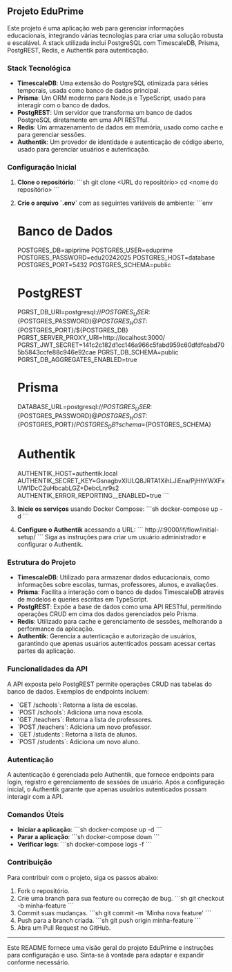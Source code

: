 ## Projeto EduPrime

Este projeto é uma aplicação web para gerenciar informações educacionais, integrando várias tecnologias para criar uma solução robusta e escalável. A stack utilizada inclui PostgreSQL com TimescaleDB, Prisma, PostgREST, Redis, e Authentik para autenticação.

### Stack Tecnológica

- **TimescaleDB**: Uma extensão do PostgreSQL otimizada para séries temporais, usada como banco de dados principal.
- **Prisma**: Um ORM moderno para Node.js e TypeScript, usado para interagir com o banco de dados.
- **PostgREST**: Um servidor que transforma um banco de dados PostgreSQL diretamente em uma API RESTful.
- **Redis**: Um armazenamento de dados em memória, usado como cache e para gerenciar sessões.
- **Authentik**: Um provedor de identidade e autenticação de código aberto, usado para gerenciar usuários e autenticação.

### Configuração Inicial

1. **Clone o repositório**:
   \`\`\`sh
   git clone <URL do repositório>
   cd <nome do repositório>
   \`\`\`

2. **Crie o arquivo \`.env\`** com as seguintes variáveis de ambiente:
   \`\`\`env

   # Banco de Dados

   POSTGRES_DB=apiprime
   POSTGRES_USER=eduprime
   POSTGRES_PASSWORD=edu20242025
   POSTGRES_HOST=database
   POSTGRES_PORT=5432
   POSTGRES_SCHEMA=public

   # PostgREST

   PGRST_DB_URI=postgresql://${POSTGRES_USER}:${POSTGRES_PASSWORD}@${POSTGRES_HOST}:${POSTGRES_PORT}/${POSTGRES_DB}
   PGRST_SERVER_PROXY_URI=http://localhost:3000/
   PGRST_JWT_SECRET=141c2c182d1cc146a966c5fabd959c60dfdfcabd705b5843ccfe88c946e92cae
   PGRST_DB_SCHEMA=public
   PGRST_DB_AGGREGATES_ENABLED=true

   # Prisma

   DATABASE_URL=postgresql://${POSTGRES_USER}:${POSTGRES_PASSWORD}@${POSTGRES_HOST}:${POSTGRES_PORT}/${POSTGRES_DB}?schema=${POSTGRES_SCHEMA}

   # Authentik

   AUTHENTIK_HOST=authentik.local
   AUTHENTIK_SECRET_KEY=GsnagbvXIULQ8JRTA1XihLJiEna/PjHhYWXFxUW1DcC2uHbcabLGZ+DebcLnr9s2
   AUTHENTIK_ERROR_REPORTING\_\_ENABLED=true
   \`\`\`

3. **Inicie os serviços** usando Docker Compose:
   \`\`\`sh
   docker-compose up -d
   \`\`\`

4. **Configure o Authentik** acessando a URL:
   \`\`\`
   http://<seu IP ou hostname>:9000/if/flow/initial-setup/
   \`\`\`
   Siga as instruções para criar um usuário administrador e configurar o Authentik.

### Estrutura do Projeto

- **TimescaleDB**: Utilizado para armazenar dados educacionais, como informações sobre escolas, turmas, professores, alunos, e avaliações.
- **Prisma**: Facilita a interação com o banco de dados TimescaleDB através de modelos e queries escritas em TypeScript.
- **PostgREST**: Expõe a base de dados como uma API RESTful, permitindo operações CRUD em cima dos dados gerenciados pelo Prisma.
- **Redis**: Utilizado para cache e gerenciamento de sessões, melhorando a performance da aplicação.
- **Authentik**: Gerencia a autenticação e autorização de usuários, garantindo que apenas usuários autenticados possam acessar certas partes da aplicação.

### Funcionalidades da API

A API exposta pelo PostgREST permite operações CRUD nas tabelas do banco de dados. Exemplos de endpoints incluem:

- \`GET /schools\`: Retorna a lista de escolas.
- \`POST /schools\`: Adiciona uma nova escola.
- \`GET /teachers\`: Retorna a lista de professores.
- \`POST /teachers\`: Adiciona um novo professor.
- \`GET /students\`: Retorna a lista de alunos.
- \`POST /students\`: Adiciona um novo aluno.

### Autenticação

A autenticação é gerenciada pelo Authentik, que fornece endpoints para login, registro e gerenciamento de sessões de usuário. Após a configuração inicial, o Authentik garante que apenas usuários autenticados possam interagir com a API.

### Comandos Úteis

- **Iniciar a aplicação**:
  \`\`\`sh
  docker-compose up -d
  \`\`\`
- **Parar a aplicação**:
  \`\`\`sh
  docker-compose down
  \`\`\`
- **Verificar logs**:
  \`\`\`sh
  docker-compose logs -f
  \`\`\`

### Contribuição

Para contribuir com o projeto, siga os passos abaixo:

1. Fork o repositório.
2. Crie uma branch para sua feature ou correção de bug.
   \`\`\`sh
   git checkout -b minha-feature
   \`\`\`
3. Commit suas mudanças.
   \`\`\`sh
   git commit -m 'Minha nova feature'
   \`\`\`
4. Push para a branch criada.
   \`\`\`sh
   git push origin minha-feature
   \`\`\`
5. Abra um Pull Request no GitHub.

---

Este README fornece uma visão geral do projeto EduPrime e instruções para configuração e uso. Sinta-se à vontade para adaptar e expandir conforme necessário.
